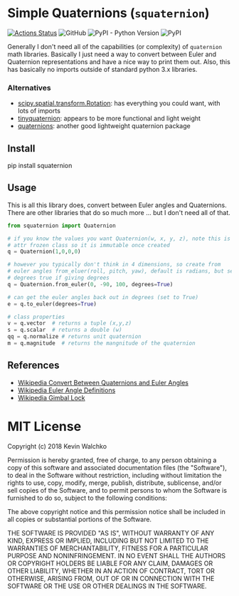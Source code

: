 # Simple Quaternions (`squaternion`)

[![Actions Status](https://github.com/MomsFriendlyRobotCompany/squaternion/workflows/CheckPackage/badge.svg)](https://github.com/MomsFriendlyRobotCompany/squaternion/actions)
![GitHub](https://img.shields.io/github/license/MomsFriendlyRobotCompany/squaternion)
![PyPI - Python Version](https://img.shields.io/pypi/pyversions/squaternion)
![PyPI](https://img.shields.io/pypi/v/squaternion)

Generally I don't need all of the capabilities (or complexity) of `quaternion`
math libraries. Basically I just need a way to convert between Euler and
Quaternion representations and have a nice way to print them out. Also, this
has basically no imports outside of standard python 3.x libraries.

### Alternatives

- [scipy.spatial.transform.Rotation](https://docs.scipy.org/doc/scipy/reference/generated/scipy.spatial.transform.Rotation.html#scipy.spatial.transform.Rotation): has everything you could want, with lots of imports
- [tinyquaternion](https://github.com/rezaahmadzadeh/tinyquaternion): appears to be more functional and light weight
- [quaternions](https://github.com/mjsobrep/quaternions): another good lightweight quaternion package

## Install

  pip install squaternion

## Usage

This is all this library does, convert between Euler angles and Quaternions.
There are other libraries that do so much more ... but I don't need all of that.

```python
from squaternion import Quaternion

# if you know the values you want Quaternion(w, x, y, z), note this is a
# attr frozen class so it is immutable once created
q = Quaternion(1,0,0,0)

# however you typically don't think in 4 dimensions, so create from
# euler angles from_eluer(roll, pitch, yaw), default is radians, but set
# degrees true if giving degrees
q = Quaternion.from_euler(0, -90, 100, degrees=True)

# can get the euler angles back out in degrees (set to True)
e = q.to_euler(degrees=True)

# class properties
v = q.vector  # returns a tuple (x,y,z)
s = q.scalar  # returns a double (w)
qq = q.normalize # returns unit quaternion
m = q.magnitude  # returns the mangnitude of the quaternion
```

## References

- [Wikipedia Convert Between Quaternions and Euler Angles](https://en.wikipedia.org/wiki/Conversion_between_quaternions_and_Euler_angles)
- [Wikipedia Euler Angle Definitions](https://en.wikipedia.org/wiki/Euler_angles#Conventions_2)
- [Wikipedia Gimbal Lock](https://en.wikipedia.org/wiki/Gimbal_lock)

# MIT License

Copyright (c) 2018 Kevin Walchko

Permission is hereby granted, free of charge, to any person obtaining a copy
of this software and associated documentation files (the "Software"), to deal
in the Software without restriction, including without limitation the rights
to use, copy, modify, merge, publish, distribute, sublicense, and/or sell
copies of the Software, and to permit persons to whom the Software is
furnished to do so, subject to the following conditions:

The above copyright notice and this permission notice shall be included in all
copies or substantial portions of the Software.

THE SOFTWARE IS PROVIDED "AS IS", WITHOUT WARRANTY OF ANY KIND, EXPRESS OR
IMPLIED, INCLUDING BUT NOT LIMITED TO THE WARRANTIES OF MERCHANTABILITY,
FITNESS FOR A PARTICULAR PURPOSE AND NONINFRINGEMENT. IN NO EVENT SHALL THE
AUTHORS OR COPYRIGHT HOLDERS BE LIABLE FOR ANY CLAIM, DAMAGES OR OTHER
LIABILITY, WHETHER IN AN ACTION OF CONTRACT, TORT OR OTHERWISE, ARISING FROM,
OUT OF OR IN CONNECTION WITH THE SOFTWARE OR THE USE OR OTHER DEALINGS IN THE
SOFTWARE.
